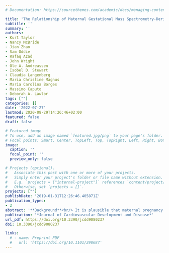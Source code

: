 ```yaml
---
# Documentation: https://sourcethemes.com/academic/docs/managing-content/

title: 'The Relationship of Maternal Gestational Mass Spectrometry-Derived Metabolites with Offspring Congenital Heart Disease: Results from Multivariable and Mendelian Randomization Analyses'
subtitle: ''
summary: ''
authors:
- Kurt Taylor
- Nancy McBride
- Jian Zhao
- Sam Oddie
- Rafaq Azad
- John Wright
- Ole A. Andreassen 
- Isobel D. Stewart 
- Claudia Langenberg 
- Maria Christine Magnus
- Maria Carolina Borges
- Massimo Caputo
- Deborah A. Lawlor
tags: [""]
categories: []
date: '2022-07-27'
lastmod: 2020-08-29T14:26:46+02:00
featured: false
draft: false

# Featured image
# To use, add an image named `featured.jpg/png` to your page's folder.
# Focal points: Smart, Center, TopLeft, Top, TopRight, Left, Right, BottomLeft, Bottom, BottomRight.
image:
  caption: ''
  focal_point: ''
  preview_only: false

# Projects (optional).
#   Associate this post with one or more of your projects.
#   Simply enter your project's folder or file name without extension.
#   E.g. `projects = ["internal-project"]` references `content/project/deep-learning/index.md`.
#   Otherwise, set `projects = []`.
projects: [""]
publishDate: '2019-01-31T12:26:46.405871Z'
publication_types:
- 2
abstract: '**Background**<br/> It is plausible that maternal pregnancy metabolism influences the risk of offspring congenital heart disease (CHD). We sought to explore this through a systematic approach using different methods and data. <br/>**Methods**<br/> We undertook multivariable logistic regression of the odds of CHD for 923 mass spectrometry (MS)-derived metabolites in a sub-sample of a UK birth cohort (Born in Bradford (BiB); N = 2605, 46 CHD cases). We considered metabolites reaching a p-value threshold <0.05 to be suggestively associated with CHD. We sought validation of our findings, by repeating the multivariable regression analysis within the BiB cohort for any suggestively associated metabolite that was measured by nuclear magnetic resonance (NMR) or clinical chemistry (N = 7296, 87 CHD cases), and by using genetic risk scores (GRS: weighted genetic risk scores of single nucleotide polymorphisms (SNPs) that were associated with any suggestive metabolite) in Mendelian randomization (MR) analyses. The MR analyses were performed in BiB and two additional European birth cohorts (N = 38,662, 319 CHD cases). <br/>**Results**<br/> In the main multivariable analyses, we identified 44 metabolites suggestively associated with CHD, including those from the following super pathways: amino acids, lipids, co-factors and vitamins, xenobiotics, nucleotides, energy, and several unknown molecules. Of these 44, isoleucine and leucine were available in the larger BiB cohort (NMR), and for these the results were validated. The MR analyses were possible for 27/44 metabolites and for 11 there was consistency with the multivariable regression results. <br/>**Conclusion**<br/> In summary, we have used complimentary data sources and statistical techniques to construct layers of evidence. We found that pregnancy amino acid metabolism, androgenic steroid lipids, and levels of succinylcarnitine could be important contributing factors for CHD.'
publication: '*Journal of Cardiovascular Development and Disease*'
url_pdf: https://doi.org/10.3390/jcdd9080237
doi: 10.3390/jcdd9080237

links:
  # - name: Preprint PDF
  #   url: 'https://doi.org/10.1101/298687'
---
```

